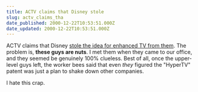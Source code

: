 ```yaml
---
title: ACTV claims that Disney stole
slug: actv_claims_tha
date_published: 2000-12-22T10:53:51.000Z
date_updated: 2000-12-22T10:53:51.000Z
---
```


ACTV claims that Disney [stole the idea for enhanced TV from them](http://www.nypost.com/business/18583.htm). The problem is, **these guys are nuts**. I met them when they came to our office, and they seemed be genuinely 100% clueless. Best of all, once the upper-level guys left, the worker bees said that even *they* figured the "HyperTV" patent was just a plan to shake down other companies.

I hate this crap.
